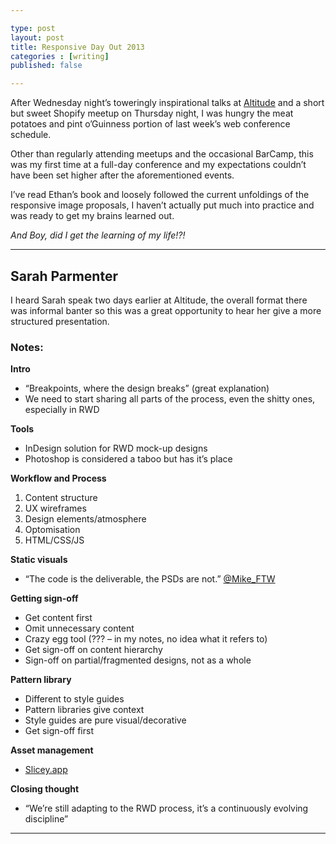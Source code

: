 ```yaml
---

type: post
layout: post
title: Responsive Day Out 2013
categories : [writing]
published: false

---
```


After Wednesday night’s toweringly inspirational talks at [Altitude](http://altitude.io/) and a short but sweet Shopify meetup on Thursday night, I was hungry the meat potatoes and pint o’Guinness portion of last week’s web conference schedule.

Other than regularly attending meetups and the occasional BarCamp, this was my first time at a full-day conference and my expectations couldn’t have been set higher after the aforementioned events.

I’ve read Ethan’s book and loosely followed the current unfoldings of the responsive image proposals, I haven’t actually put much into practice and was ready to get my brains learned out.

*And Boy, did I get the learning of my life!?!*

***

## Sarah Parmenter

I heard Sarah speak two days earlier at Altitude, the overall format there was informal banter so this was a great opportunity to hear her give a more structured presentation.

### Notes:

**Intro**

+ “Breakpoints, where the design breaks” (great explanation)
+ We need to start sharing all parts of the process, even the shitty ones, especially in RWD

**Tools**

+ InDesign solution for RWD mock-up designs
+ Photoshop is considered a taboo but has it’s place

**Workflow and Process**

1. Content structure
2. UX wireframes
3. Design elements/atmosphere
4. Optomisation
5. HTML/CSS/JS

**Static visuals**

+ “The code is the deliverable, the PSDs are not.” [@Mike_FTW](https://twitter.com/brad_frost/status/225674332230283265)

**Getting sign-off**

+ Get content first
+ Omit unnecessary content
+ Crazy egg tool (??? – in my notes, no idea what it refers to)
+ Get sign-off on content hierarchy
+ Sign-off on partial/fragmented designs, not as a whole

**Pattern library**

+ Different to style guides
+ Pattern libraries give context
+ Style guides are pure visual/decorative
+ Get sign-off first

**Asset management**

+ [Slicey.app](http://macrabbit.com/slicy/)

**Closing thought**

+ “We’re still adapting to the RWD process, it’s a continuously evolving discipline”

***

